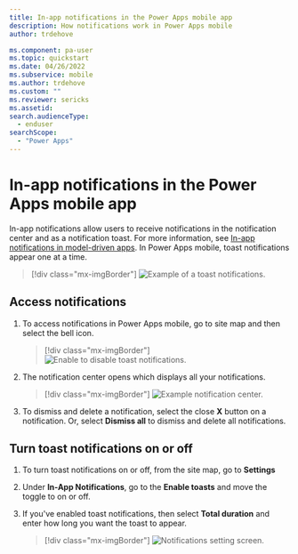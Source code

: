 ```yaml
---
title: In-app notifications in the Power Apps mobile app
description: How notifications work in Power Apps mobile
author: trdehove

ms.component: pa-user
ms.topic: quickstart
ms.date: 04/26/2022
ms.subservice: mobile
ms.author: trdehove
ms.custom: ""
ms.reviewer: sericks
ms.assetid: 
search.audienceType: 
  - enduser
searchScope:
  - "Power Apps"
---
```


# In-app notifications in the Power Apps mobile app


In-app notifications allow users to receive notifications in the notification center and as a notification toast. For more information, see [In-app notifications in model-driven apps](../user/notifications.md). In Power Apps mobile, toast notifications appear one at a time.

> [!div class="mx-imgBorder"] 
> ![Example of a toast notifications.](media/mobile-toast-1.png)  

## Access notifications

1. To access notifications in Power Apps mobile, go to site map and then select the bell icon.

   > [!div class="mx-imgBorder"] 
   > ![Enable to disable toast notifications.](media/mobile-bell.png)  

2. The notification center opens which displays all your notifications.
 
   > [!div class="mx-imgBorder"] 
   > ![Example notification center.](media/mobile-toast.png)  
   
3. To dismiss and delete a notification, select the close **X** button on a notification. Or, select **Dismiss all** to dismiss and delete all notifications.

## Turn toast notifications on or off

1. To turn toast notifications on or off, from the site map, go to **Settings**
2. Under **In-App Notifications**, go to the **Enable toasts** and move the toggle to on or off.
3. If you've enabled toast notifications, then select **Total duration** and enter how long you want the toast to appear.

   > [!div class="mx-imgBorder"] 
   > ![Notifications setting screen.](media/mobile-notifications-setting.png)  

